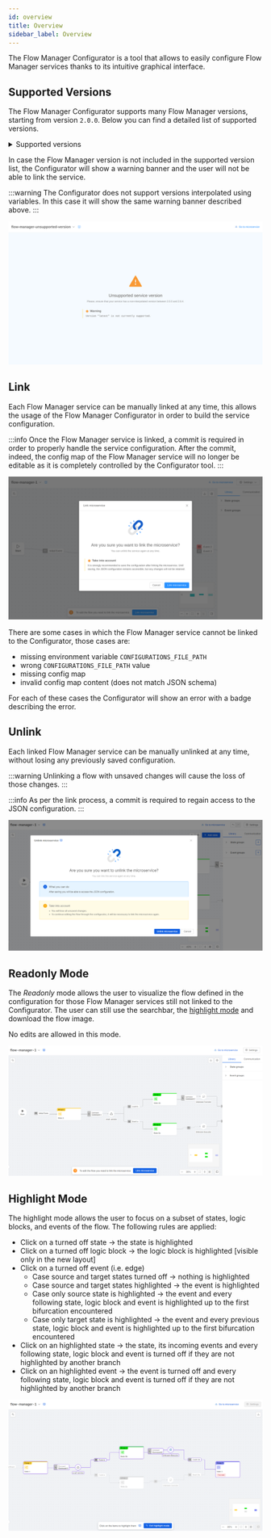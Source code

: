 ```yaml
---
id: overview
title: Overview
sidebar_label: Overview
---
```


The Flow Manager Configurator is a tool that allows to easily configure Flow Manager services thanks to its intuitive graphical interface.

## Supported Versions

The Flow Manager Configurator supports many Flow Manager versions, starting from version `2.0.0`.
Below you can find a detailed list of supported versions.

<details>
  <summary>Supported versions</summary>
  <ul>
    <li>2.0.0</li>
    <li>2.0.1</li>
    <li>2.0.2</li>
    <li>2.1.0</li>
    <li>2.1.1</li>
    <li>2.1.2</li>
    <li>2.1.3</li>
    <li>2.2.0</li>
    <li>2.3.0</li>
    <li>2.3.1</li>
    <li>2.4.0</li>
    <li>2.4.1</li>
    <li>2.4.2</li>
    <li>2.5.0</li>
    <li>2.5.1</li>
    <li>2.6.0</li>
    <li>2.6.1</li>
    <li>2.6.2</li>
    <li>2.6.3</li>
    <li>2.6.4</li>
  </ul>
</details>

In case the Flow Manager version is not included in the supported version list, the Configurator will show a warning banner and the user will not be able to link the service.

:::warning
The Configurator does not support versions interpolated using variables. In this case it will show the same warning banner described above.
:::

![Unsupported Version](img/unsupported-version.png)

## Link

Each Flow Manager service can be manually linked at any time, this allows the usage of the Flow Manager Configurator in order to build the service configuration.

:::info
Once the Flow Manager service is linked, a commit is required in order to properly handle the service configuration. After the commit, indeed, the config map of the Flow Manager service will no longer be editable as it is completely controlled by the Configurator tool.
:::

![Link Service](img/link-service.png)

There are some cases in which the Flow Manager service cannot be linked to the Configurator, those cases are:
- missing environment variable `CONFIGURATIONS_FILE_PATH`
- wrong `CONFIGURATIONS_FILE_PATH` value
- missing config map
- invalid config map content (does not match JSON schema)

For each of these cases the Configurator will show an error with a badge describing the error.

## Unlink

Each linked Flow Manager service can be manually unlinked at any time, without losing any previously saved configuration.

:::warning
Unlinking a flow with unsaved changes will cause the loss of those changes.
:::

:::info
As per the link process, a commit is required to regain access to the JSON configuration.
:::

![Unlink Service](img/unlink-service.png)

## Readonly Mode

The *Readonly* mode allows the user to visualize the flow defined in the configuration for those Flow Manager services still not linked to the Configurator. The user can still use the searchbar, the [highlight mode](#highlight-mode) and download the flow image.

No edits are allowed in this mode.

![Readonly Mode](img/readonly-mode.png)

## Highlight Mode

The highlight mode allows the user to focus on a subset of states, logic blocks, and events of the flow. The following rules are applied:
- Click on a turned off state &rarr; the state is highlighted
- Click on a turned off logic block &rarr; the logic block is highlighted [visible only in the new layout]
- Click on a turned off event (i.e. edge)
  - Case source and target states turned off &rarr; nothing is highlighted
  - Case source and target states highlighted &rarr; the event is highlighted
  - Case only source state is highlighted &rarr; the event and every following state, logic block and event is highlighted up to the first bifurcation encountered
  - Case only target state is highlighted &rarr; the event and every previous state, logic block and event is highlighted up to the first bifurcation encountered
- Click on an highlighted state &rarr; the state, its incoming events and every following state, logic block and event is turned off if they are not highlighted by another branch
- Click on an highlighted event &rarr; the event is turned off and every following state, logic block and event is turned off if they are not highlighted by another branch

![Highlight Mode](img/highlight-mode.png)
